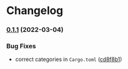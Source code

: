 # Changelog

### [0.1.1](https://github.com/martinohmann/dts/compare/dts-core-v0.1.0...dts-core-v0.1.1) (2022-03-04)


### Bug Fixes

* correct categories in `Cargo.toml` ([cd8f8b1](https://github.com/martinohmann/dts/commit/cd8f8b1821f91a0a63b1b7f0b33864708f224048))
